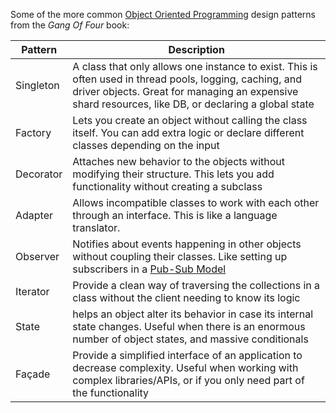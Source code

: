 

Some of the more common [Object Oriented Programming](../C++/C++%20OOP.md) design patterns from the *Gang Of Four* book:

| Pattern | Description |
|---|---|
| Singleton | A class that only allows one instance to exist. This is often used in thread pools, logging, caching, and driver objects. Great for managing an expensive shard resources, like DB, or declaring a global state
| Factory | Lets you create an object without calling the class itself. You can add extra logic or declare different classes depending on the input |
| Decorator | Attaches new behavior to the objects without modifying their structure. This lets you add functionality without creating a subclass |
| Adapter | Allows incompatible classes to work with each other through an interface. This is like a language translator. |
| Observer | Notifies about events happening in other objects without coupling their classes. Like setting up subscribers in a [Pub-Sub Model](../../Distributed%20Systems/Pub-Sub%20Model.md) |
| Iterator | Provide a clean way of traversing the collections in a class without the client needing to know its logic |
| State | helps an object alter its behavior in case its internal state changes. Useful when there is an enormous number of object states, and massive conditionals |
| Façade | Provide a simplified interface of an application to decrease complexity. Useful when working with complex libraries/APIs, or if you only need part of the functionality |
